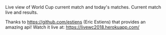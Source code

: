 Live view of World Cup current match and today's matches.
Current match live and results.

Thanks to https://github.com/estiens (Eric Estiens) that provides an amazing api!
Watch it live at: https://livewc2018.herokuapp.com/
